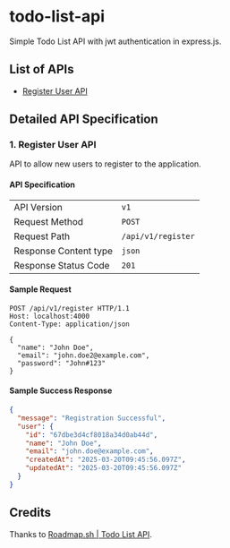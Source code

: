 
# todo-list-api

Simple Todo List API with jwt authentication in express.js.

## List of APIs

- [Register User API](#1-register-user-api)

## Detailed API Specification

### 1. Register User API

API to allow new users to register to the application.

#### API Specification

|   |   |
| - | - |
| API Version           | `v1`                |
| Request Method        | `POST`              |
| Request Path          | `/api/v1/register`  |
| Response Content type | `json`              |
| Response Status Code  | `201`               |

#### Sample Request

```http
POST /api/v1/register HTTP/1.1
Host: localhost:4000
Content-Type: application/json

{
  "name": "John Doe",
  "email": "john.doe2@example.com",
  "password": "John#123"
}
```

#### Sample Success Response

```json
{
  "message": "Registration Successful",
  "user": {
    "id": "67dbe3d4cf8018a34d0ab44d",
    "name": "John Doe",
    "email": "john.doe@example.com",
    "createdAt": "2025-03-20T09:45:56.097Z",
    "updatedAt": "2025-03-20T09:45:56.097Z"
  }
}
```

## Credits

Thanks to [Roadmap.sh | Todo List API](https://roadmap.sh/projects/todo-list-api).
